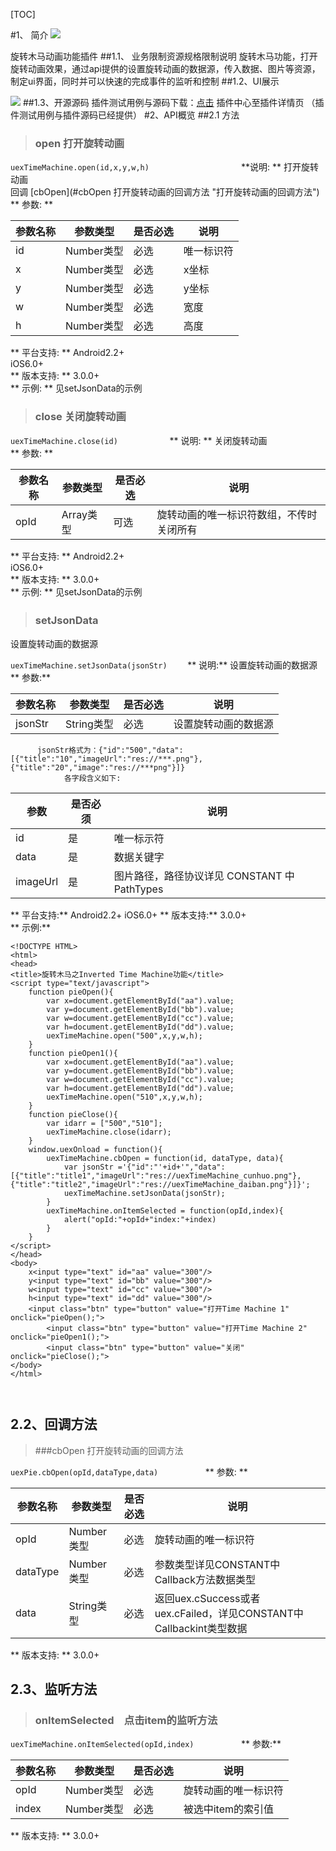 ﻿[TOC]
 
#1、 简介 [![](http://appcan-download.oss-cn-beijing.aliyuncs.com/%E5%85%AC%E6%B5%8B%2Fgf.png)]() 
 
 旋转木马动画功能插件
##1.1、 业务限制资源规格限制说明
旋转木马功能，打开旋转动画效果，通过api提供的设置旋转动画的数据源，传入数据、图片等资源，制定ui界面，同时并可以快速的完成事件的监听和控制
##1.2、UI展示
 
 ![](http://newdocx.appcan.cn/docximg/151226n2015e6x16g.png)
##1.3、开源源码
插件测试用例与源码下载：[点击](http://plugin.appcan.cn/details.html?id=191_index) 插件中心至插件详情页 （插件测试用例与插件源码已经提供）
#2、API概览
 ##2.1              方法

> ###           open 打开旋转动画

        

`uexTimeMachine.open(id,x,y,w,h)                    `
**说明:       **
打开旋转动画                  
回调 [cbOpen](#cbOpen 打开旋转动画的回调方法 "打开旋转动画的回调方法")
**      参数:     **

|参数名称|参数类型 | 是否必选|  说明 |
|------|-----|--------|------- |
|id|Number类型|必选|唯一标识符|
|x|Number类型|必选|x坐标|
|y|Number类型|必选|y坐标|
|w|Number类型|必选|宽度|
|h|Number类型|必选|高度|
 
**  平台支持:       **
Android2.2+                 
iOS6.0+                 
**          版本支持:       **
3.0.0+                  
**          示例:     **
      见setJsonData的示例                   
> ###       close 关闭旋转动画

    

`uexTimeMachine.close(id)           `
**      说明: **
关闭旋转动画          
**  参数: **

|参数名称|参数类型 | 是否必选|  说明 |
|------|-----|--------|------- |
|opId|Array类型|可选|旋转动画的唯一标识符数组，不传时关闭所有|
 
 
**  平台支持:   **
Android2.2+         
iOS6.0+         
**      版本支持:   **
3.0.0+          
**      示例: **
                      见setJsonData的示例           
> ###   setJsonData　

设置旋转动画的数据源

`uexTimeMachine.setJsonData(jsonStr)    `
**  说明:**
设置旋转动画的数据源  
**  参数:**

|参数名称|参数类型 | 是否必选|  说明 |
|------|-----|--------|------- |
|jsonStr|String类型|必选|设置旋转动画的数据源 |
````
      jsonStr格式为：{"id":"500","data":[{"title":"10","imageUrl":"res://***.png"},{"title":"20","image":"res://***png"}]}  
            各字段含义如下:    
````
|               参数          |               是否必须            |               说明          |
|-----|-----|-----|
|               id          |               是           |               唯一标示符           |
|               data            |               是           |               数据关键字           |
|               imageUrl            |               是           |               图片路径，路径协议详见 CONSTANT 中PathTypes         |
**      平台支持:**
Android2.2+ 
iOS6.0+ 
**      版本支持:**
3.0.0+  
**      示例:**

```
<!DOCTYPE HTML>
<html>
<head>
<title>旋转木马之Inverted Time Machine功能</title>
<script type="text/javascript">
    function pieOpen(){
        var x=document.getElementById("aa").value;
        var y=document.getElementById("bb").value;
        var w=document.getElementById("cc").value;
        var h=document.getElementById("dd").value;
        uexTimeMachine.open("500",x,y,w,h);
    }
    function pieOpen1(){
        var x=document.getElementById("aa").value;
        var y=document.getElementById("bb").value;
        var w=document.getElementById("cc").value;
        var h=document.getElementById("dd").value;
        uexTimeMachine.open("510",x,y,w,h);
    }
    function pieClose(){
        var idarr = ["500","510"];
        uexTimeMachine.close(idarr);
    }
    window.uexOnload = function(){
        uexTimeMachine.cbOpen = function(id, dataType, data){
            var jsonStr ='{"id":"'+id+'","data":[{"title":"title1","imageUrl":"res://uexTimeMachine_cunhuo.png"},{"title":"title2","imageUrl":"res://uexTimeMachine_daiban.png"}]}';
            uexTimeMachine.setJsonData(jsonStr);
        }
        uexTimeMachine.onItemSelected = function(opId,index){
            alert("opId:"+opId+"index:"+index)
        }
    }
</script>
</head>
<body>
    x<input type="text" id="aa" value="300"/>
    y<input type="text" id="bb" value="300"/>
    w<input type="text" id="cc" value="300"/>
    h<input type="text" id="dd" value="300"/>
    <input class="btn" type="button" value="打开Time Machine 1" onclick="pieOpen();">
        <input class="btn" type="button" value="打开Time Machine 2" onclick="pieOpen1();">
        <input class="btn" type="button" value="关闭" onclick="pieClose();">
</body>
</html>



```
## 2.2、回调方法

> ###cbOpen 打开旋转动画的回调方法

    

`uexPie.cbOpen(opId,dataType,data)          `
**          参数: **

|参数名称|参数类型 | 是否必选|  说明 |
|------|-----|--------|------- |
|opId|Number类型|必选|旋转动画的唯一标识符 |
|dataType|Number类型|必选|参数类型详见CONSTANT中Callback方法数据类型 |
|data|String类型|必选|返回uex.cSuccess或者uex.cFailed，详见CONSTANT中Callbackint类型数据 |
 
**          版本支持:   **
3.0.0+          
## 2.3、监听方法
> ###       onItemSelected　点击item的监听方法  

`uexTimeMachine.onItemSelected(opId,index)          `
**      参数:**   

|参数名称|参数类型 | 是否必选|  说明 |
|------|-----|--------|------- |
|opId|Number类型|必选|旋转动画的唯一标识符 |
|index|Number类型|必选|被选中item的索引值 |
 
**          版本支持:   **
3.0.0+          
